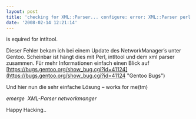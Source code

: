 ```yaml
---
layout: post
title: 'checking for XML::Parser... configure: error: XML::Parser perl module...'
date: '2008-02-14 12:21:14'
---
```



 is equired for intltool.

Dieser Fehler bekam ich bei einem Update des NetworkManager’s unter Gentoo. Scheinbar ist hängt dies mit Perl, intltool und dem xml parser zusammen. Für mehr Informationen einfach einen Blick auf [https://bugs.gentoo.org/show_bug.cgi?id=41124](https://bugs.gentoo.org/show_bug.cgi?id=41124 "Gentoo Bugs")

Und hier nun die sehr einfache Lösung – works for me(tm)

*emerge  XML-Parser networkmanger*

Happy Hacking..
